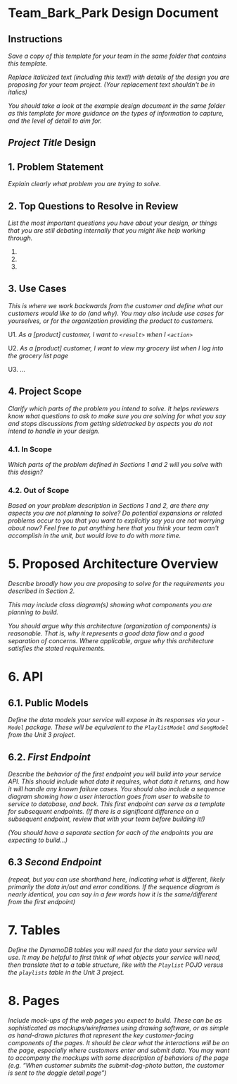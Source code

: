 # Team_Bark_Park Design Document

## Instructions

*Save a copy of this template for your team in the same folder that contains
this template.*

*Replace italicized text (including this text!) with details of the design you
are proposing for your team project. (Your replacement text shouldn't be in
italics)*

*You should take a look at the example design document in the same folder as
this template for more guidance on the types of information to capture, and the
level of detail to aim for.*

## *Project Title* Design

## 1. Problem Statement

*Explain clearly what problem you are trying to solve.*


## 2. Top Questions to Resolve in Review

*List the most important questions you have about your design, or things that
you are still debating internally that you might like help working through.*

1.   
2.   
3.  

## 3. Use Cases

*This is where we work backwards from the customer and define what our customers
would like to do (and why). You may also include use cases for yourselves, or
for the organization providing the product to customers.*

U1. *As a [product] customer, I want to `<result>` when I `<action>`*

U2. *As a [product] customer, I want to view my grocery list when I log into the
grocery list page*
    
U3. ...

## 4. Project Scope

*Clarify which parts of the problem you intend to solve. It helps reviewers know
what questions to ask to make sure you are solving for what you say and stops
discussions from getting sidetracked by aspects you do not intend to handle in
your design.*

### 4.1. In Scope

*Which parts of the problem defined in Sections 1 and 2 will you solve with this
design?*

### 4.2. Out of Scope

*Based on your problem description in Sections 1 and 2, are there any aspects
you are not planning to solve? Do potential expansions or related problems occur
to you that you want to explicitly say you are not worrying about now? Feel free
to put anything here that you think your team can't accomplish in the unit, but
would love to do with more time.*

# 5. Proposed Architecture Overview

*Describe broadly how you are proposing to solve for the requirements you
described in Section 2.*

*This may include class diagram(s) showing what components you are planning to
build.*

*You should argue why this architecture (organization of components) is
reasonable. That is, why it represents a good data flow and a good separation of
concerns. Where applicable, argue why this architecture satisfies the stated
requirements.*

# 6. API

## 6.1. Public Models

*Define the data models your service will expose in its responses via your
*`-Model`* package. These will be equivalent to the *`PlaylistModel`* and
*`SongModel`* from the Unit 3 project.*

## 6.2. *First Endpoint*

*Describe the behavior of the first endpoint you will build into your service
API. This should include what data it requires, what data it returns, and how it
will handle any known failure cases. You should also include a sequence diagram
showing how a user interaction goes from user to website to service to database,
and back. This first endpoint can serve as a template for subsequent endpoints.
(If there is a significant difference on a subsequent endpoint, review that with
your team before building it!)*

*(You should have a separate section for each of the endpoints you are expecting
to build...)*

## 6.3 *Second Endpoint*

*(repeat, but you can use shorthand here, indicating what is different, likely
primarily the data in/out and error conditions. If the sequence diagram is
nearly identical, you can say in a few words how it is the same/different from
the first endpoint)*

# 7. Tables

*Define the DynamoDB tables you will need for the data your service will use. It
may be helpful to first think of what objects your service will need, then
translate that to a table structure, like with the *`Playlist` POJO* versus the
`playlists` table in the Unit 3 project.*

# 8. Pages

*Include mock-ups of the web pages you expect to build. These can be as
sophisticated as mockups/wireframes using drawing software, or as simple as
hand-drawn pictures that represent the key customer-facing components of the
pages. It should be clear what the interactions will be on the page, especially
where customers enter and submit data. You may want to accompany the mockups
with some description of behaviors of the page (e.g. “When customer submits the
submit-dog-photo button, the customer is sent to the doggie detail page”)*
